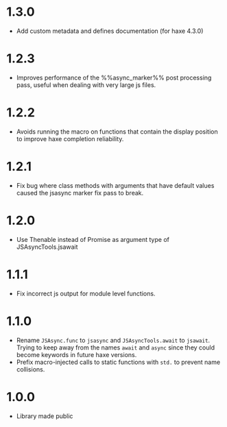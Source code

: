 # 1.3.0

* Add custom metadata and defines documentation (for haxe 4.3.0)

# 1.2.3

* Improves performance of the %%async_marker%% post processing pass, useful when dealing with very large js files.

# 1.2.2

* Avoids running the macro on functions that contain the display position to improve haxe completion reliability.

# 1.2.1

* Fix bug where class methods with arguments that have default values caused the jsasync marker fix pass to break.

# 1.2.0

* Use Thenable instead of Promise as argument type of JSAsyncTools.jsawait

# 1.1.1

* Fix incorrect js output for module level functions.

# 1.1.0

* Rename `JSAsync.func` to `jsasync` and `JSAsyncTools.await` to `jsawait`. Trying to keep away from the names `await` and `async` since they could become keywords in future haxe versions.
* Prefix macro-injected calls to static functions with `std.` to prevent name collisions.

# 1.0.0

* Library made public
